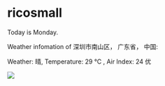 # ricosmall

Today is Monday.

Weather infomation of 深圳市南山区， 广东省， 中国: 

Weather: 晴, Temperature: 29 ℃ , Air Index: 24 优

<img src="https://github-readme-stats.vercel.app/api?username=ricosmall&show_icons=true" />
